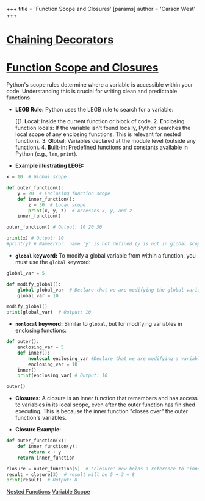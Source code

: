+++
 title = 'Function Scope and Closures'
[params]
	author = 'Carson West'
+++
# [Chaining Decorators](./../chaining-decorators/)
# [Function Scope and Closures](./../function-scope-and-closures/) 
Python's scope rules determine where a variable is accessible within your code.  Understanding this is crucial for writing clean and predictable functions.

* **LEGB Rule:** Python uses the LEGB rule to search for a variable:

    [[1. **L**ocal: Inside the current function or block of code.
    2. **E**nclosing function locals: If the variable isn't found locally, Python searches the local scope of any enclosing functions. This is relevant for nested functions.
    3. **G**lobal: Variables declared at the module level (outside any function).
    4. **B**uilt-in: Predefined functions and constants available in Python (e.g., `len`, `print`).


* **Example illustrating LEGB:**

```python
x = 10  # Global scope

def outer_function():
    y = 20  # Enclosing function scope
    def inner_function():
        z = 30  # Local scope
        print(x, y, z)  # Accesses x, y, and z
    inner_function()

outer_function() # Output: 10 20 30

print(x) # Output: 10
#print(y) # NameError: name 'y' is not defined (y is not in global scope)
```


* **`global` keyword:** To modify a global variable from within a function, you must use the `global` keyword:

```python
global_var = 5

def modify_global():
    global global_var  # Declare that we are modifying the global variable
    global_var = 10

modify_global()
print(global_var)  # Output: 10
```


* **`nonlocal` keyword:**  Similar to `global`, but for modifying variables in enclosing functions:

```python
def outer():
    enclosing_var = 5
    def inner():
        nonlocal enclosing_var #Declare that we are modifying a variable in the enclosing scope
        enclosing_var = 10
    inner()
    print(enclosing_var) # Output: 10

outer()
```

* **Closures:** A closure is an inner function that remembers and has access to variables in its local scope, even after the outer function has finished executing.  This is because the inner function "closes over" the outer function's variables.


* **Closure Example:**

```python
def outer_function(x):
    def inner_function(y):
        return x + y
    return inner_function

closure = outer_function(5)  # 'closure' now holds a reference to 'inner_function' with x=5
result = closure(3)  # result will be 5 + 3 = 8
print(result)  # Output: 8
```


[Nested Functions](./../nested-functions/)
[Variable Scope](./../variable-scope/)

